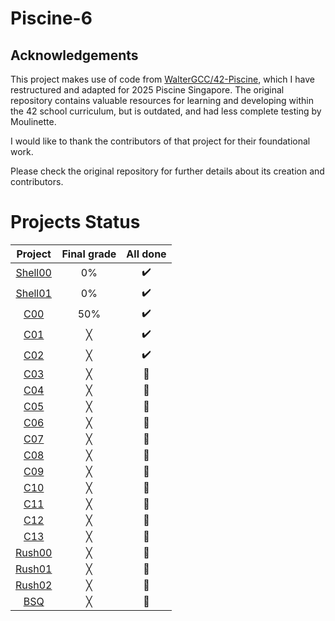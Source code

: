 # Piscine-6

## Acknowledgements

This project makes use of code from [WalterGCC/42-Piscine](https://github.com/waltergcc/42-Piscine), which I have restructured and adapted for 2025 Piscine Singapore. The original repository contains valuable resources for learning and developing within the 42 school curriculum, but is outdated, and had less complete testing by Moulinette.

I would like to thank the contributors of that project for their foundational work. 

Please check the original repository for further details about its creation and contributors.


# Projects Status

| Project | Final grade | All done |
|:-------:|:-----:|:------:|
| [Shell00](https://github.com/VestaCord/Piscine-6/tree/main/Shell00) | 0% | ✔️ |
| [Shell01](https://github.com/VestaCord/Piscine-6/tree/main/Shell01) | 0% | ✔️ |
| [C00](https://github.com/VestaCord/Piscine-6/tree/main/C00) | 50% | ✔️ |
| [C01](https://github.com/VestaCord/Piscine-6/tree/main/C01) | ╳ | ✔️ |
| [C02](https://github.com/VestaCord/Piscine-6/tree/main/C02) | ╳ | ✔️ |
| [C03](https://github.com/VestaCord/Piscine-6/tree/main/C03) | ╳ | 🚫 |
| [C04](https://github.com/VestaCord/Piscine-6/tree/main/C04) | ╳ | 🚫 |
| [C05](https://github.com/VestaCord/Piscine-6/tree/main/C05) | ╳ | 🚫 |
| [C06](https://github.com/VestaCord/Piscine-6/tree/main/C06) | ╳ | 🚫 |
| [C07](https://github.com/VestaCord/Piscine-6/tree/main/C07) | ╳ | 🚫 |
| [C08](https://github.com/VestaCord/Piscine-6/tree/main/C08) | ╳ | 🚫 |
| [C09](https://github.com/VestaCord/Piscine-6/tree/main/C09) | ╳ | 🚫 |
| [C10](https://github.com/VestaCord/Piscine-6/tree/main/C10) | ╳ | 🚫 |
| [C11](https://github.com/VestaCord/Piscine-6/tree/main/C11) | ╳ | 🚫 |
| [C12](https://github.com/VestaCord/Piscine-6/tree/main/C12) | ╳ | 🚫 |
| [C13](https://github.com/VestaCord/Piscine-6/tree/main/C13) | ╳ | 🚫 |
| [Rush00](https://github.com/VestaCord/Piscine-6/tree/main/Rush00) | ╳ | 🚫 |
| [Rush01](https://github.com/VestaCord/Piscine-6/tree/main/Rush01) | ╳ | 🚫 |
| [Rush02](https://github.com/VestaCord/Piscine-6/tree/main/Rush02) | ╳ | 🚫 |
| [BSQ](https://github.com/VestaCord/Piscine-6/tree/main/BSQ) | ╳ | 🚫 |